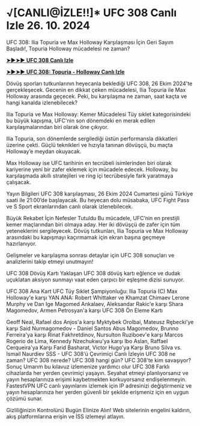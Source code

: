 <h1>√[CANLI@İZLE!!]* UFC 308 Canlı Izle 26. 10. 2024</h1>

UFC 308: Ilia Topuria ve Max Holloway Karşılaşması İçin Geri Sayım Başladı!, Topuria Holloway mücadelesi ne zaman?

**[➤►➤► UFC 308 Canlı Izle](https://cutt.ly/WeD90PCj)**

**[➤►➤► UFC 308: Topuria - Holloway Canlı Izle](https://cutt.ly/WeD90PCj)**

Dövüş sporları tutkunlarının heyecanla beklediği UFC 308, 26 Ekim 2024'te gerçekleşecek. Gecenin en dikkat çeken mücadelesi, Ilia Topuria ile Max Holloway arasında geçecek. Peki, bu karşılaşma ne zaman, saat kaçta ve hangi kanalda izlenebilecek?

Ilia Topuria ve Max Holloway: Kemer Mücadelesi Tüy sıklet kategorisindeki bu büyük kapışma, UFC'nin son dönemdeki en merak edilen karşılaşmalarından biri olarak öne çıkıyor.

Ilia Topuria, son dönemlerde sergilediği üstün performansla dikkatleri üzerine çekti. Güçlü teknikleri ve hızıyla tanınan dövüşçü, bu maçta Holloway’e meydan okuyacak.

Max Holloway ise UFC tarihinin en tecrübeli isimlerinden biri olarak kariyerine yeni bir zafer eklemek için mücadele edecek. Holloway, bu karşılaşmada akıllı stratejileri ve ring içi tecrübesiyle fark yaratmaya çalışacak.

Yayın Bilgileri UFC 308 karşılaşması, 26 Ekim 2024 Cumartesi günü Türkiye saati ile 21:00’de başlayacak. Bu heyecan dolu müsabaka, UFC Fight Pass ve S Sport ekranlarından canlı olarak izlenebilecek.

Büyük Rekabet İçin Nefesler Tutuldu Bu mücadele, UFC’nin en prestijli kemer maçlarından biri olmaya aday. Her iki dövüşçü de zafer için tüm yeteneklerini sergileyecek. Dövüş tutkunları, Ilia Topuria ve Max Holloway arasındaki bu kapışmayı kaçırmamak için ekran başına geçmeye hazırlanıyor.

Gelişmeler ve karşılaşma sonrası detaylar için UFC 308 sonuçları ve analizlerini takip etmeyi unutmayın!

UFC 308 Dövüş Kartı Yaklaşan UFC 308 dövüş kartı eğlence ve dudak uçuklatan aksiyon sunmayı vaat eden çarpıcı bir eşleşme dizisi sunuyor.

UFC 308 Ana Kart UFC Tüy Sıklet Şampiyonluğu: Ilia Topuria (C) Max Holloway'e karşı YAN ANA: Robert Whittaker ve Khamzat Chimaev Lerone Murphy ve Dan Ige Magomed Ankalaev, Aleksandar Rakic'e karşı Shara Magomedov, Armen Petrosyan'a karşı UFC 308 Ön Eleme Kartı

Geoff Neal, Rafael dos Anjos'a karşı Myktybek Orolbai, Mateusz Rębecki'ye karşı Said Nurmagomedov - Daniel Santos Abus Magomedov, Brunno Ferreira'ya karşı Rinat Fakhretdinov, Nursulton Ruziboev'e karşı Marcos Rogerio de Lima, Kennedy Nzechukwu'ya karşı Ibo Aslan, Raffael Cerqueira'ya Karşı Farid Basharat, Victor Hugo'ya Karşı Bruno Silva vs. Ismail Naurdiev SSS - UFC 308'ü Çevrimiçi Canlı İzleyin UFC 308 ne zaman? UFC 308 nerede? UFC 308 hangi gün? UFC 308'te kim savaşıyor? Sonuç Umarım bu kılavuz izlemenize yardımcı olur UFC 308 Farklı cihazlarda her yerden çevrimiçi yaşayın. Seyahat etmeyi planlıyorsanız ve yayın hesaplarınıza erişimi kaybetmekten korkuyorsanız endişelenmeyin. FastestVPN UFC canlı yayınlarını izlemek için IP adresinizi değiştirmeniz ve yayın hesaplarınıza her yerden güvenli bir şekilde erişmeniz için en uygun çözümü sunar.

Gizliliğinizin Kontrolünü Bugün Elinize Alın! Web sitelerinin engelini kaldırın, akış platformlarına erişin ve İSS izlemeyi atlayın.
